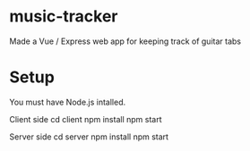 # music-tracker
Made a Vue / Express web app for keeping track of guitar tabs

# Setup
You must have Node.js intalled.

Client side
cd client
npm install
npm start

Server side
cd server
npm install
npm start
